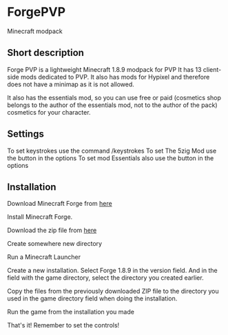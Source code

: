 # ForgePVP
Minecraft modpack

## Short description
Forge PVP is a lightweight Minecraft 1.8.9 modpack for PVP
It has 13 client-side mods dedicated to PVP. It also has mods for Hypixel and therefore does not have a minimap as it is not allowed.

It also has the essentials mod, so you can use free or paid (cosmetics shop belongs to the author of the essentials mod, not to the author of the pack) cosmetics for your character.

## Settings

To set keystrokes use the command /keystrokes
To set The 5zig Mod use the button in the options
To set mod Essentials also use the button in the options

## Installation 

Download Minecraft Forge from [here](https://maven.minecraftforge.net/net/minecraftforge/forge/1.8.9-11.15.1.2318-1.8.9/forge-1.8.9-11.15.1.2318-1.8.9-universal.jar)

Install Minecraft Forge.

Download the zip file from [here](https://github.com/TheHansel/ForgePVP/releases/download/1.1.3/ForgePVP-1.8.9-1.1.3.zip)

Create somewhere new directory

Run a Minecraft Launcher

Create a new installation. Select Forge 1.8.9 in the version field. And in the field with the game directory, select the directory you created earlier.

Copy the files from the previously downloaded ZIP file to the directory you used in the game directory field when doing the installation.

Run the game from the installation you made

That's it! Remember to set the controls!
